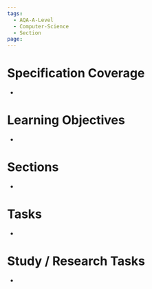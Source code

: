 ```yaml
---
tags:
  - AQA-A-Level
  - Computer-Science
  - Section
page:
---
```

# Specification Coverage
- 

# Learning Objectives
- 

# Sections
- 

# Tasks
- 
# Study / Research Tasks
- 
